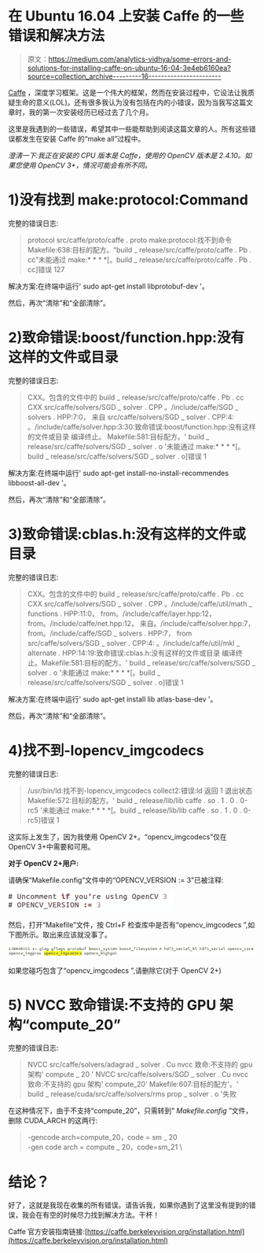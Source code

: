# 在 Ubuntu 16.04 上安装 Caffe 的一些错误和解决方法

> 原文：<https://medium.com/analytics-vidhya/some-errors-and-solutions-for-installing-caffe-on-ubuntu-16-04-3e4eb6160ea?source=collection_archive---------16----------------------->

[Caffe](https://caffe.berkeleyvision.org/) ，深度学习框架。这是一个伟大的框架，然而在安装过程中，它设法让我质疑生命的意义(LOL)。还有很多我认为没有包括在内的小错误，因为当我写这篇文章时，我的第一次安装经历已经过去了几个月。

这里是我遇到的一些错误，希望其中一些能帮助到阅读这篇文章的人。所有这些错误都发生在安装 Caffe 的“make all”过程中。

*澄清一下:我正在安装的 CPU 版本是 Caffe，使用的 OpenCV 版本是 2.4.10。如果您使用 OpenCV 3+，情况可能会有所不同。*

# **1)没有找到 make:protocol:Command**

完整的错误日志:

> protocol src/caffe/proto/caffe . proto
> make:protocol:找不到命令
> Makefile:638:目标的配方。“build _ release/src/caffe/proto/caffe . Pb . cc”未能通过
> make:* * * *[。build _ release/src/caffe/proto/caffe . Pb . cc]错误 127

解决方案:在终端中运行' sudo apt-get install libprotobuf-dev '。

然后，再次“清除”和“全部清除”。

# **2)致命错误:boost/function.hpp:没有这样的文件或目录**

完整的错误日志:

> CXX。包含的文件中的 build _ release/src/caffe/proto/caffe . Pb . cc
> CXX src/caffe/solvers/SGD _ solver . CPP
> 。/include/caffe/SGD _ solvers . HPP:7:0，
> 来自 src/caffe/solvers/SGD _ solver . CPP:4:
> 。/include/caffe/solver.hpp:3:30:致命错误:boost/function.hpp:没有这样的文件或目录
> 编译终止。
> Makefile:581:目标配方。' build _ release/src/caffe/solvers/SGD _ solver . o '未能通过
> make:* * * *[。build _ release/src/caffe/solvers/SGD _ solver . o]错误 1

解决方案:在终端中运行' sudo apt-get install-no-install-recommendes libboost-all-dev '。

然后，再次“清除”和“全部清除”。

# **3)致命错误:cblas.h:没有这样的文件或目录**

完整的错误日志:

> CXX。包含的文件中的 build _ release/src/caffe/proto/caffe . Pb . cc
> CXX src/caffe/solvers/SGD _ solver . CPP
> 。/include/caffe/util/math _ functions . HPP:11:0，
> from。/include/caffe/layer.hpp:12，
> from。/include/caffe/net.hpp:12，
> 来自。/include/caffe/solver.hpp:7，
> from。/include/caffe/SGD _ solvers . HPP:7，
> from src/caffe/solvers/SGD _ solver . CPP:4:
> 。/include/caffe/util/mkl _ alternate . HPP:14:19:致命错误:cblas.h:没有这样的文件或目录
> 编译终止。Makefile:581:目标的配方。' build _ release/src/caffe/solvers/SGD _ solver . o '未能通过
> make:* * * *[。build _ release/src/caffe/solvers/SGD _ solver . o]错误 1

解决方案:在终端中运行' sudo apt-get install lib atlas-base-dev '。

然后，再次“清除”和“全部清除”。

# 4)找不到-lopencv_imgcodecs

完整的错误日志:

> /usr/bin/ld:找不到-lopencv_imgcodecs
> collect2:错误:ld 返回 1 退出状态
> Makefile:572:目标的配方。' build _ release/lib/lib caffe . so . 1 . 0 . 0-rc5 '未能通过
> make:* * * *[。build _ release/lib/lib caffe . so . 1 . 0 . 0-rc5]错误 1

这实际上发生了，因为我使用 OpenCV 2+。“opencv_imgcodecs”仅在 OpenCV 3+中需要和可用。

**对于 OpenCV 2+用户:**

请确保“Makefile.config”文件中的“OPENCV_VERSION := 3”已被注释:

![](img/01eeb431fff59f5f01bb7cdfa00a0938.png)

然后，打开“Makefile”文件，按 Ctrl+F 检查库中是否有“opencv_imgcodecs ”,如下图所示。取出来应该就没事了。

![](img/b2968e7d95b1eacbe015559419ac4c09.png)

如果您碰巧包含了“opencv_imgcodecs ”,请删除它(对于 OpenCV 2+)

# 5) NVCC 致命错误:不支持的 GPU 架构“compute_20”

完整的错误日志:

> NVCC src/caffe/solvers/adagrad _ solver . Cu
> nvcc 致命:不支持的 gpu 架构' compute _ 20 '
> NVCC src/caffe/solvers/SGD _ solver . Cu
> nvcc 致命:不支持的 gpu 架构' compute_20'
> Makefile:607:目标的配方'。' build _ release/cuda/src/caffe/solvers/rms prop _ solver . o '失败

在这种情况下，由于不支持“compute_20”，只需转到“ *Makefile.config* ”文件，删除 CUDA_ARCH 的这两行:

> -gencode arch=compute_20，code = sm _ 20 \
> -gen code arch = compute _ 20，code=sm_21 \

# **结论？**

好了，这就是我现在收集的所有错误。请告诉我，如果你遇到了这里没有提到的错误，我会在有空的时候尽力找到解决方法。干杯！

Caffe 官方安装指南链接:[https://caffe.berkeleyvision.org/installation.html](https://caffe.berkeleyvision.org/installation.html)